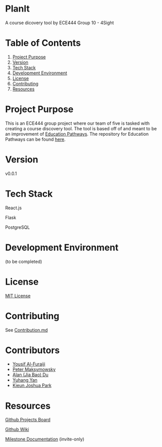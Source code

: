 # PlanIt 
A course dicovery tool by ECE444 Group 10 - 4Sight

# Table of Contents

1. [Project Purpose](#project-purpose)
2. [Version](#version)
3. [Tech Stack](#tech-stack)
4. [Development Environment](#development-environment)
5. [License](#license)
6. [Contributing](#contributing)
7. [Resources](#resources)

# Project Purpose
This is an ECE444 group project where our team of five is tasked with creating a course discovery tool. The tool is based off of and meant to be an improvement of [Education Pathways](https://educationpathways.herokuapp.com/). The repository for Education Pathways can be found [here](https://github.com/nelaturuk/education_pathways).

# Version

v0.0.1

# Tech Stack

React.js

Flask

PostgreSQL

# Development Environment
(to be completed)

# License

[MIT License](http://choosealicense.com/licenses/mit/)

# Contributing

See [Contribution.md](./Contribution.md)

# Contributors

* [Yousif Al-Furaiji](https://github.com/YousifAlfuraiji)
* [Peter Maksymowsky](https://github.com/petermaksymo)
* [Alan (Jia Bao) Du](https://github.com/PomeloFruit)
* [Yuhang Yan](https://github.com/Hoowolf)
* [Kieun Joshua Park](https://github.com/kjoshuapark)

# Resources
[Github Projects Board](https://github.com/ECE444-2021Fall/project1-education-pathways-group-10-4sight/projects/1)

[Github Wiki](https://github.com/ECE444-2021Fall/project1-education-pathways-group-10-4sight/wiki)

[Milestone Documentation](https://utoronto-my.sharepoint.com/:f:/r/personal/peter_maksymowsky_mail_utoronto_ca/Documents/ECE444_F2021_group10?csf=1&web=1&e=PuLxtK) (invite-only)

